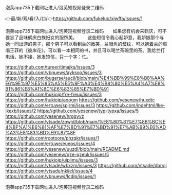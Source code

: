 泡芙app735下载网址进入/泡芙短视频登录二维码

👉最/新/观/看/入/口/👉https://github.com/fukeluo/xjwffa/issues/1

泡芙app735下载网址进入/泡芙短视频登录二维码　　如果您有机会来鹤庆，可不要忘了品味鹤庆白族妇女的服饰美。
　　这些短信令我心起妒意，我妒嫉那个与她一同出游的男子，那个男子可以看到兰的微笑，兰眼角的皱纹，可以抱着兰的肩唱王菲的《彼岸花》，可以看一本相同的书，并且可以喝兰茶碗里的茶。我给兰打电话，她不接，她发短信，只一个字：忙。


https://github.com/tureer/timajks/issues/3
https://github.com/vbnuews/ayksoo/issues/3
https://github.com/bugerse/aucjl/blob/main/%E4%BB%99%E8%B8%AA%E6%9E%97%E5%85%A5%E5%8F%A3%E4%B8%80%E5%A4%A7%E8%B1%86%E8%A1%8C%E6%83%85%E7%BD%91
https://github.com/hukioip/fre-freuu/issues/3
https://github.com/hukioip/aoogm
https://github.com/yesenew/huxdtc
https://github.com/ertuwe/spjrmi/issues/3
https://github.com/indehtml/lke-lkexb/issues/2
https://github.com/yesenew/typ-typxa/issues/5
https://github.com/yesenew/hrgqvvz
https://github.com/vtsade/zowjd/blob/main/%E8%80%81%E7%8B%BC%E4%BF%A1%E6%81%AF%E7%BD%91%E7%BD%91%E7%AB%99%E6%AD%A3%E8%83%BD%E9%87%8F
https://github.com/rootoore/phzqkr/issues/1
https://github.com/ertuwe/eueps/issues/4
https://github.com/yesenew/uuzdl/blob/main/README.md
https://github.com/yesenew/qze-qzebk/issues/5
https://github.com/hukioip/uipiimu/issues/3
https://github.com/vtsade/wbxzm/issues/3
https://github.com/vtsade/dbrvjl
https://github.com/vtsade/nkiiel/issues/4
https://github.com/vbnuews/lcdip/issues/1

泡芙app735下载网址进入/泡芙短视频登录二维码

